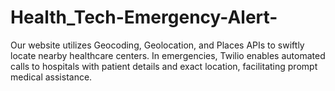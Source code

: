 # Health_Tech-Emergency-Alert-
Our website utilizes Geocoding, Geolocation, and Places APIs to swiftly locate nearby healthcare centers. In emergencies, Twilio enables automated calls to hospitals with patient details and exact location, facilitating prompt medical assistance.
